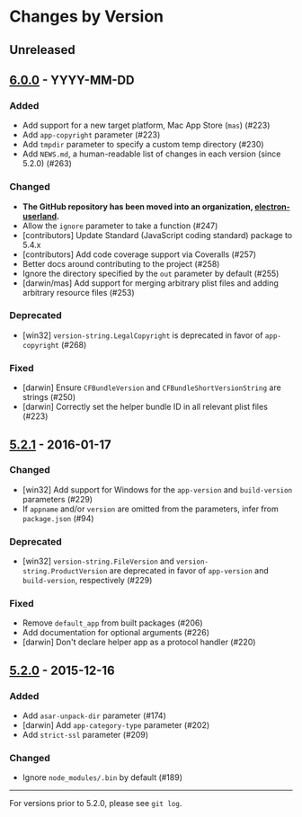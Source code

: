 # Changes by Version

## Unreleased


## [6.0.0] - YYYY-MM-DD

### Added

* Add support for a new target platform, Mac App Store (`mas`) (#223)
* Add `app-copyright` parameter (#223)
* Add `tmpdir` parameter to specify a custom temp directory (#230)
* Add `NEWS.md`, a human-readable list of changes in each version (since 5.2.0) (#263)

### Changed

* **The GitHub repository has been moved into an organization,
  [electron-userland](https://github.com/electron-userland).**
* Allow the `ignore` parameter to take a function (#247)
* [contributors] Update Standard (JavaScript coding standard) package to 5.4.x
* [contributors] Add code coverage support via Coveralls (#257)
* Better docs around contributing to the project (#258)
* Ignore the directory specified by the `out` parameter by default (#255)
* [darwin/mas] Add support for merging arbitrary plist files and adding arbitrary resource
  files (#253)

### Deprecated

* [win32] `version-string.LegalCopyright` is deprecated in favor of `app-copyright` (#268)

### Fixed

* [darwin] Ensure `CFBundleVersion` and `CFBundleShortVersionString` are strings (#250)
* [darwin] Correctly set the helper bundle ID in all relevant plist files (#223)

## [5.2.1] - 2016-01-17

### Changed

* [win32] Add support for Windows for the `app-version` and `build-version` parameters (#229)
* If `appname` and/or `version` are omitted from the parameters, infer from `package.json` (#94)

### Deprecated

* [win32] `version-string.FileVersion` and `version-string.ProductVersion` are deprecated in
  favor of `app-version` and `build-version`, respectively (#229)

### Fixed

* Remove `default_app` from built packages (#206)
* Add documentation for optional arguments (#226)
* [darwin] Don't declare helper app as a protocol handler (#220)

## [5.2.0] - 2015-12-16

### Added

* Add `asar-unpack-dir` parameter (#174)
* [darwin] Add `app-category-type` parameter (#202)
* Add `strict-ssl` parameter (#209)

### Changed

* Ignore `node_modules/.bin` by default (#189)

----

For versions prior to 5.2.0, please see `git log`.

[6.0.0]: https://github.com/maxogden/electron-packager/compare/v5.2.1...v6.0.0
[5.2.1]: https://github.com/maxogden/electron-packager/compare/v5.2.0...v5.2.1
[5.2.0]: https://github.com/maxogden/electron-packager/compare/v5.1.1...v5.2.0
